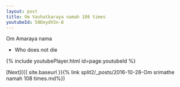 ```yaml
---
layout: post
title: Om Vashatkaraya namah 108 times
youtubeId: 50Deydh5n-8
---
```

 
 
Om Amaraya nama 
 
 -  Who does not die 
 
  
 
  
 
 
 
 
 
 


{% include youtubePlayer.html id=page.youtubeId %}
 
[Next]({{ site.baseurl }}{% link  split2/_posts/2016-10-28-Om srimathe namah 108 times.md%})
 
